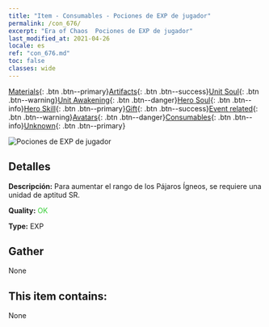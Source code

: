 ```yaml
---
title: "Item - Consumables - Pociones de EXP de jugador"
permalink: /con_676/
excerpt: "Era of Chaos  Pociones de EXP de jugador"
last_modified_at: 2021-04-26
locale: es
ref: "con_676.md"
toc: false
classes: wide
---
```

 [Materials](/ItemsES/){: .btn .btn--primary}[Artifacts](/ItemsES/Artifacts/){: .btn .btn--success}[Unit Soul](/ItemsES/UnitSoul/){: .btn .btn--warning}[Unit Awakening](/ItemsES/UnitAwakening/){: .btn .btn--danger}[Hero Soul](/ItemsES/HeroSoul/){: .btn .btn--info}[Hero Skill](/ItemsES/HeroSkill/){: .btn .btn--primary}[Gift](/ItemsES/Gift/){: .btn .btn--success}[Event related](/ItemsES/Events/){: .btn .btn--warning}[Avatars](/ItemsES/Avatars/){: .btn .btn--danger}[Consumables](/ItemsES/Consumables/){: .btn .btn--info}[Unknown](/ItemsES/Unknown/){: .btn .btn--primary}

 ![Pociones de EXP de jugador](/images/t/i_501.png)

## Detalles
 **Descripción:** Para aumentar el rango de los Pájaros Ígneos, se requiere una unidad de aptitud SR.

 **Quality:** <span style="color: #32CD32">OK</span>

 **Type:** EXP

## Gather

  None

## This item contains:

  None

